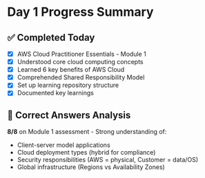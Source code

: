 # Day 1 Progress Summary

## ✅ Completed Today
- [x] AWS Cloud Practitioner Essentials - Module 1
- [x] Understood core cloud computing concepts
- [x] Learned 6 key benefits of AWS Cloud
- [x] Comprehended Shared Responsibility Model
- [x] Set up learning repository structure
- [x] Documented key learnings

## 🎯 Correct Answers Analysis
**8/8** on Module 1 assessment - Strong understanding of:
- Client-server model applications
- Cloud deployment types (hybrid for compliance)
- Security responsibilities (AWS = physical, Customer = data/OS)
- Global infrastructure (Regions vs Availability Zones)

<!-- ## 🚀 Action Items for Tomorrow -->
<!-- 
### Knowledge Application
1. **AWS Free Tier Setup** - Create account and explore console
2. **Module 2** - Cloud Economics and Billing
3. **First Hands-on Lab** - Maybe S3 bucket creation

### Documentation
1. Add diagrams for client-server model
2. Create cheat sheet for 6 benefits
3. Write LinkedIn post about starting cloud journey

## 💭 Reflections
The coffee shop analogy made client-server model very clear. Understanding that I only pay for what I use removes mental barriers about cloud costs. The shared responsibility model is crucial - I'm responsible for my data and configurations, not the physical security.

## 📚 Resources to Explore Further
- AWS Skill Builder additional labs
- AWS Well-Architected Framework overview
- AWS Free Tier service limits -->